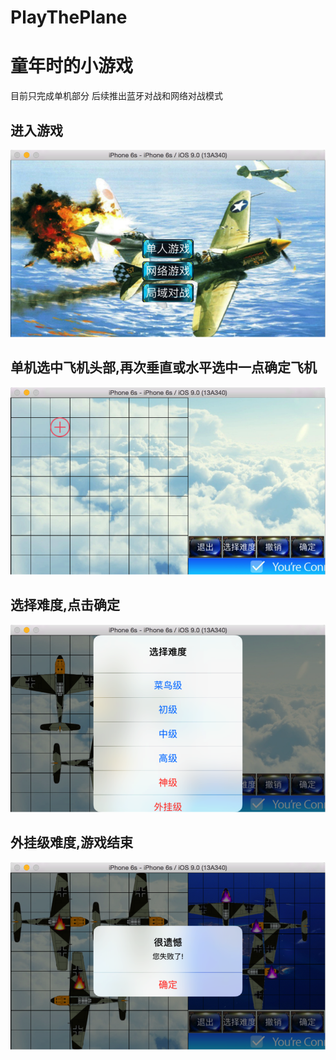 # PlayThePlane
童年时的小游戏 
===================================  
  目前只完成单机部分
  后续推出蓝牙对战和网络对战模式
  
进入游戏 
-----------------------------------  
![github](https://github.com/c-shen/PlayThePlane/blob/master/screenshot/1.png?raw=true "github")  

单机选中飞机头部,再次垂直或水平选中一点确定飞机 
-----------------------------------  
![github](https://github.com/c-shen/PlayThePlane/blob/master/screenshot/2.png?raw=true "github")  

选择难度,点击确定
-----------------------------------  
![github](https://github.com/c-shen/PlayThePlane/blob/master/screenshot/3.png?raw=true "github")  

外挂级难度,游戏结束
-----------------------------------  
![github](https://github.com/c-shen/PlayThePlane/blob/master/screenshot/4.png?raw=true "github")  
